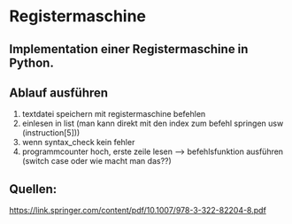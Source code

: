 # Registermaschine
## Implementation einer Registermaschine in Python.

## Ablauf ausführen
1. textdatei speichern mit registermaschine befehlen
1. einlesen in list (man kann direkt mit den index zum befehl springen usw (instruction[5]))
1. wenn syntax_check kein fehler
1. programmcounter hoch, erste zeile lesen --> befehlsfunktion ausführen (switch case oder wie macht man das??)




## Quellen: 
https://link.springer.com/content/pdf/10.1007/978-3-322-82204-8.pdf
